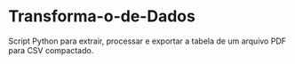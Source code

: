 # Transforma-o-de-Dados
Script Python para extrair, processar e exportar a tabela de um arquivo PDF para CSV compactado.
